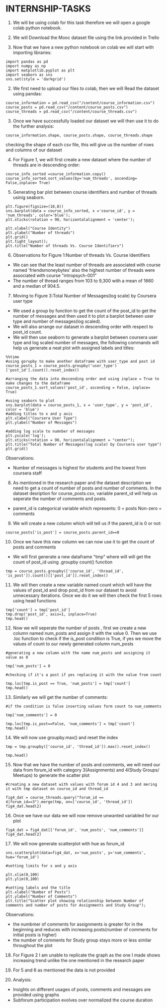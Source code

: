 # INTERNSHIP-TASKS

1. We will be using colab for this task therefore we will open a google colab python notebook.

2. We will Download the Mooc dataset file using the link provided in Trello

3. Now that we have a new python notebook on colab we will start with importing libraries:
```
import pandas as pd
import numpy as np 
import matplotlib.pyplot as plt
import seaborn as sns
sns.set(style = 'darkgrid')
```

2. We first need to upload our files to colab, then we will Read the dataset using pandas:
```
course_information = pd.read_csv("/content/course_information.csv")
course_posts = pd.read_csv("/content/course_posts.csv")
course_threads = pd.read_csv("/content/course_threads.csv")
```

3. Once we have successfully loaded our dataset we will then use it to do the further analysis:
```
course_information.shape, course_posts.shape, course_threads.shape
```
checking the shape of each csv file, this will give us the number of rows and columns of our dataset

4. For Figure 1, we will first create a new dataset where the number of threads are in descending order:
```
course_info_sorted =course_information.copy()
course_info_sorted.sort_values(by='num_threads', ascending= False,inplace= True)
```

5. Generating bar plot between course identifiers and number of threads usinig seaborn.
```
plt.figure(figsize=(10,8))
sns.barplot(data = course_info_sorted, x ='course_id', y = 'num_threads', color='blue');
plt.xticks(rotation = 90, horizontalalignment = 'center');

plt.xlabel("Course Identity")
plt.ylabel("Number of threads")
plt.grid()
plt.tight_layout();
plt.title("Number of threads Vs. Course Identifiers")
```

6. Observations for Figure 1:Number of threads Vs. Course Identifiers
- We can see that the least number of threads are associated with course named 'friendsmoneybytes' also the highest number of threads were associated with course "intropsych-001"
- The number of thread ranges from 103 to 9,300 with a mean of 1660 and a median of 904.5.

7. Moving to Figure 3:Total Number of Messages(log scale) by Coursera user type
- We used a group by function to get the count of the post_id to get the number of messages and then used it to plot a barplot between user type and number of messages(log scaled).
- We will also arrange our dataset in descending order with respect to post_id count.
- We will then use seaborn to generate a barplot between coursera user type and log scaled number of messages, the following commands will help us generate a neat plot with assigned labels and titles:
```
%%time
#using gorupby to make another dataframe with user_type and post id
course_posts_1 = course_posts.groupby('user_type')['post_id'].count().reset_index()

#arranging the data into descending order and using inplace = True to make changes to the dataframe
course_posts_1.sort_values('post_id', ascending = False, inplace= True)

#using seaborn to plot 
sns.barplot(data = course_posts_1, x = 'user_type', y = 'post_id', color = 'blue')
#adding titles to x and y axis
plt.xlabel("Coursera User Type")
plt.ylabel("Number of Messages")

#adding log scale to numnber of messages
plt.yscale('log');
plt.xticks(rotation = 90, horizontalalignment = "center");
plt.title("Total Number of Messages(log scale) by Coursera user type")
plt.grid()
```
Observations:
- Number of messages is highest for students and the lowest from coursera staff

8. As mentioned in the research paper and the dataset description we need to get a count of number of posts and number of comments. In the dataset desription for course_posts.csv, variable parent_id will help us seperate the number of comments and posts. 
- parent_id is categorical variable which represents:
    0 = posts
    Non-zero = comments

9. We will create a new column which will tell us if the parent_id is 0 or not:
```
course_posts['is_post'] = course_posts.parent_id==0
```

10. Once we have this new column we can now use it to get the count of posts and comments
- We will first generate a new dataframe "tmp" where will will get the count of post_id using .groupby count() function
```
tmp = course_posts.groupby(['course_id', 'thread_id', 'is_post']).count()[['post_id']].reset_index()
```

11. We will then create a new variable named count which will have the values of post_id and drop post_id from our dataset to avoid unnecessary iterations.
Once we do it we will then check the first 5 rows using head functions
```
tmp['count'] = tmp['post_id']
tmp.drop('post_id', axis=1, inplace=True)
tmp.head()
```

12. Now we will seperate the number of posts , first we create a new column named num_posts and assign it with the value 0. Then we use .loc function to check if the is_post condition is True, if yes we move the values of count to our newly generated column num_posts

```
#generating a new column with the name num_posts and assigning it value as 0

tmp['num_posts'] = 0

#checking if it's a post if yes replacing it with the value from count

tmp.loc[tmp.is_post == True, 'num_posts'] = tmp['count']
tmp.head()
```

13. Similarly we will get the number of comments:
```
#if the condition is false inserting values form count to num_comments

tmp['num_comments'] = 0

tmp.loc[tmp.is_post==False, 'num_comments'] = tmp['count']
tmp.head()
```

14. We will now use groupby.max() and reset the index
```
tmp = tmp.groupby(['course_id', 'thread_id']).max().reset_index()

tmp.head()
```

15. Now that we have the number of posts and comments, we will need our data from forum_id with category 3(Assignments) and 4(Study Groups/ Meetups) to generate the scatter plot
```
#creating a new dataset with values with forum id 4 and 3 and mering it with tmp dataset on course_id and thread_id

fig4_dat = course_threads.query("forum_id == 4|forum_id==3").merge(tmp, on=['course_id', 'thread_id'])
fig4_dat.head(2)
```
16. Once we have our data we will now remove unwanted variabled for our plot
```
fig4_dat = fig4_dat[['forum_id', 'num_posts', 'num_comments']]
fig4_dat.head(2)
```

17. We will now generate scatterplot with hue as forum_id
```
sns.scatterplot(data=fig4_dat, x='num_posts', y='num_comments', hue='forum_id')

#setting limits for x and y axis

plt.xlim(0,100)
plt.ylim(0,100)

#setting labels and the title
plt.xlabel("Number of Posts")
plt.ylabel("Number of Comments")
plt.title("Scatter plot showing relationship between Number of comments and number of posts for Assignments and Study Group");

```
Observations:
- the numbmer of comments for assignments is greater for  in the beginning and reduces with increasing posts(number of comments for initial posts is higher)
- the number of comments for Study group stays more or less similar throughout the plot

18. For Figure 2 I am unable to replicate the graph as the one I made shows increasing trend unlike the one mentioned in the research paper

19. For 5 and 6 as mentioned the data is not provided

20. Analysis:
- Insights on different usages of posts, comments and messages are provided using graphs
- Subforum participation evolves over normalized the course duration



